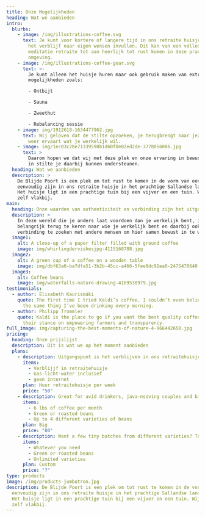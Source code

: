 ```yaml
---
title: Onze Mogelijkheden
heading: Wat we aanbieden
intro:
  blurbs:
    - image: /img/illustrations-coffee.svg
      text: Je kunt voor kortere of langere tijd in ons retraite huisje verblijven en
        het verblijf naar eigen wensen invullen. Dit kan van een volledige
        meditatie retraite tot aan heerlijk tot rust komen in deze prachtige
        omgeving.
    - image: /img/illustrations-coffee-gear.svg
      text: >-
        Je kunt alleen het huisje huren maar ook gebruik maken van extra
        mogelijkheden zoals:

        - Ontbijt

        - Sauna

        - Zweethut

        - Rebalancing sessie
    - image: img/1912618-1634477962.jpg
      text: Wij geloven dat de stilte opzoeken, je terugbrengt naar jezelf waardoor je
        weer ervaart wat je werkelijk wil.
    - image: img/1ec03c28e71339598b1d60f0e02ed2de-3778056086.jpg
      text: >
        Daarom hopen we dat wij met deze plek en onze ervaring in bewustwoording
        in stilte je daarbij kunnen ondersteunen.
  heading: Wat we aanbieden
  description: >
    De Blijde Poort is een plek om tot rust te komen in de vorm van een
    eenvoudig zijn in ons retraite huisje in het prachtige Sallandse landschap.
    Het huisje ligt in een prachtige tuin bij een vijver en een tuin. Wij wonen
    zelf vlakbij.
main:
  heading: Onze waarden van authenticiteit en verbinding zijn het uitgangspunt
  description: >
    In deze wereld die je anders laat voordoen dan je werkelijk bent, is het
    belangrijk terug te keren naar wie je werkelijk bent en daarbij ook de
    verbinding te zoeken met andere mensen om hier samen bewust in te worden.
  image1:
    alt: A close-up of a paper filter filled with ground coffee
    image: img/whirlingdervishesjpg-4115168788.jpg
  image2:
    alt: A green cup of a coffee on a wooden table
    image: img/dbf63a0-ba7dfa51-3b2b-45cc-a466-5fee8dc91ea0-2475470640.jpg
  image3:
    alt: Coffee beans
    image: img/waterfalls-nature-drawing-4169538979.jpg
testimonials:
  - author: Elisabeth Kaurismäki
    quote: The first time I tried Kaldi’s coffee, I couldn’t even believe that was
      the same thing I’ve been drinking every morning.
  - author: Philipp Trommler
    quote: Kaldi is the place to go if you want the best quality coffee. I love
      their stance on empowering farmers and transparency.
full_image: img/capturing-the-best-moments-of-nature-4-966442650.jpg
pricing:
  heading: Onze prijslijst
  description: Dit is wat we op het moment aanbieden
  plans:
    - description: Uitgangspunt is het verblijven in ons retraitehuisje.
      items:
        - Verblijjf in retraitehuisje
        - Gas-licht-water inclusief
        - geen internet
      plan: Huur retraitehuisje per week
      price: "50"
    - description: Great for avid drinkers, java-nsoving couples and bigger crowds
      items:
        - 6 lbs of coffee per month
        - Green or roasted beans
        - Up to 4 different varieties of beans
      plan: Big
      price: "80"
    - description: Want a few tiny batches from different varieties? Try our custom plan
      items:
        - Whatever you need
        - Green or roasted beans
        - Unlimited varieties
      plan: Custom
      price: "?"
type: products
image: /img/products-jumbotron.jpg
description: De Blijde Poort is een plek om tot rust te komen in de vorm van een
  eenvoudig zijn in ons retraite huisje in het prachtige Sallandse landschap.
  Het huisje ligt in een prachtige tuin bij een vijver en een tuin. Wij wonen
  zelf vlakbij.
---
```

